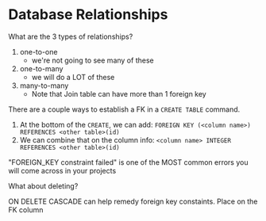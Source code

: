 # Database Relationships

What are the 3 types of relationships?

1. one-to-one
   - we're not going to see many of these
2. one-to-many
   - we will do a LOT of these
3. many-to-many
   - Note that Join table can have more than 1 foreign key

There are a couple ways to establish a FK in a `CREATE TABLE` command.

1. At the bottom of the `CREATE`, we can add: `FOREIGN KEY (<column name>) REFERENCES <other table>(id)`
2. We can combine that on the column info: `<column name> INTEGER REFERENCES <other table>(id)`

"FOREIGN_KEY constraint failed" is one of the MOST common errors you will come across in your projects

What about deleting?

ON DELETE CASCADE can help remedy foreign key constaints.
Place on the FK column
